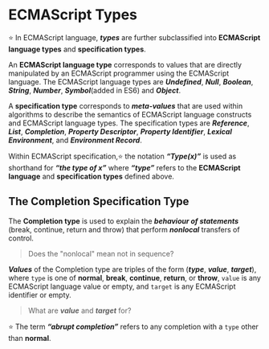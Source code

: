 # ECMAScript Types

:star: In ECMAScript language, ***types*** are further subclassified into **ECMAScript language types** and **specification types**.

An **ECMAScript language type** corresponds to values that are directly manipulated by an ECMAScript programmer using the 
ECMAScript language. The ECMAScript language types are ***Undefined***, ***Null***, ***Boolean***, ***String***, ***Number***,
***Symbol***(added in ES6) and ***Object***.

A **specification type** corresponds to ***meta-values*** that are used within algorithms to describe the semantics of ECMAScript
language constructs and ECMAScript language types.  The specification types are ***Reference***, ***List***, ***Completion***, 
***Property Descriptor***, ***Property Identifier***, ***Lexical Environment***, and ***Environment Record***.

Within ECMAScript specification,:star: the notation ***“Type(x)”*** is used as shorthand for ***“the type of x”*** where ***“type”***
refers to the **ECMAScript language** and **specification types** defined above.


## The Completion Specification Type

The **Completion type** is used to explain the ***behaviour of statements*** (break, continue, return and throw) that perform 
***nonlocal*** transfers of control. 
> Does the "nonlocal" mean not in sequence?

***Values*** of the Completion type are triples of the form (***type***, ***value***, ***target***), where `type` is one of 
**normal**, **break**, **continue**, **return**, or **throw**, `value` is any ECMAScript language value or empty, and `target`
is any ECMAScript identifier or empty.
> What are ***value*** and ***target*** for?

:star: The term ***“abrupt completion”*** refers to any completion with a `type` other than **normal**.
